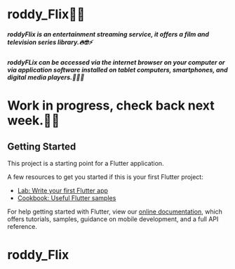 # roddy_Flix🚀🚀

##### roddyFlix is an entertainment streaming service,  it offers a film and television series library.🔥🤓⚡️
##### roddyFLix can be accessed via the internet browser on your computer or via application software installed on tablet computers, smartphones, and digital media players.🚀📡🚀

# Work in progress, check back next week.🚀🚀


## Getting Started

This project is a starting point for a Flutter application.

A few resources to get you started if this is your first Flutter project:

- [Lab: Write your first Flutter app](https://flutter.dev/docs/get-started/codelab)
- [Cookbook: Useful Flutter samples](https://flutter.dev/docs/cookbook)

For help getting started with Flutter, view our
[online documentation](https://flutter.dev/docs), which offers tutorials,
samples, guidance on mobile development, and a full API reference.
# roddy_Flix
